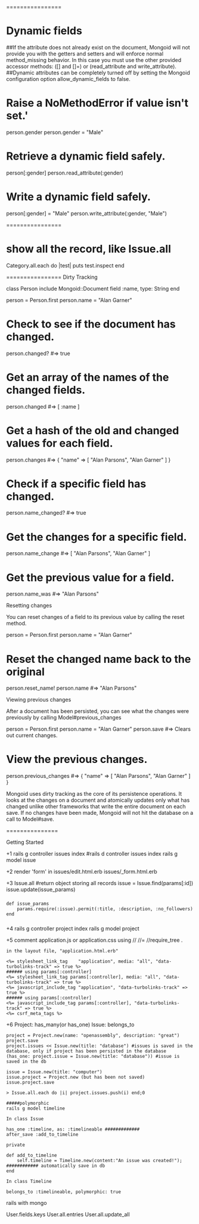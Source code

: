 ================
# Dynamic fields

##If the attribute does not already exist on the document, Mongoid will not provide you with the getters and setters and will enforce normal method_missing behavior. In this case you must use the other provided accessor methods: ([] and []=) or (read_attribute and write_attribute).
##Dynamic attributes can be completely turned off by setting the Mongoid configuration option allow_dynamic_fields to false.
# Raise a NoMethodError if value isn't set.'
person.gender
person.gender = "Male"

# Retrieve a dynamic field safely.
person[:gender]
person.read_attribute(:gender)

# Write a dynamic field safely.
person[:gender] = "Male"
person.write_attribute(:gender, "Male")

================
# show all the record, like Issue.all
Category.all.each do |test|
  puts test.inspect
end

================
Dirty Tracking

class Person
  include Mongoid::Document
  field :name, type: String
end

person = Person.first
person.name = "Alan Garner"

# Check to see if the document has changed.
person.changed? #=> true

# Get an array of the names of the changed fields.
person.changed #=> [ :name ]

# Get a hash of the old and changed values for each field.
person.changes #=> { "name" => [ "Alan Parsons", "Alan Garner" ] }

# Check if a specific field has changed.
person.name_changed? #=> true

# Get the changes for a specific field.
person.name_change #=> [ "Alan Parsons", "Alan Garner" ]

# Get the previous value for a field.
person.name_was #=> "Alan Parsons"

Resetting changes

You can reset changes of a field to its previous value by calling the reset method.

person = Person.first
person.name = "Alan Garner"

# Reset the changed name back to the original
person.reset_name!
person.name #=> "Alan Parsons"

Viewing previous changes

After a document has been persisted, you can see what the changes were previously by calling Model#previous_changes

person = Person.first
person.name = "Alan Garner"
person.save #=> Clears out current changes.

# View the previous changes.
person.previous_changes #=> { "name" => [ "Alan Parsons", "Alan Garner" ] }

Mongoid uses dirty tracking as the core of its persistence operations. It looks at the changes on a document and atomically updates only what has changed unlike other frameworks that write the entire document on each save. If no changes have been made, Mongoid will not hit the database on a call to Model#save.

===============

Getting Started

+1
    rails g controller issues index
    #rails d controller issues index
    rails g model issue

+2
    render 'form' in issues/edit.html.erb
    issues/_form.html.erb

+3
    Issue.all #return object storing all records
    issue = Issue.find(params[:id])
    issue.update(issue_params)
###
    def issue_params
        params.require(:issue).permit(:title, :description, :no_followers)
    end
### 

+4 
    rails g controller project index
    rails g model project

+5
    comment application.js or application.css using //
    //= //require_tree .

    in the layout file, "application.html.erb"

    <%= stylesheet_link_tag    "application", media: "all", "data-turbolinks-track" => true %>
    ###### using params[:controller]
    <%= stylesheet_link_tag params[:controller], media: "all", "data-turbolinks-track" => true %>
    <%= javascript_include_tag "application", "data-turbolinks-track" => true %>
    ###### using params[:controller]
    <%= javascript_include_tag params[:controller], "data-turbolinks-track" => true %>
    <%= csrf_meta_tags %>

+6
    Project: has_many(or has_one)
    Issue: belongs_to

    project = Project.new(name: "openassembly", description: "great")
    project.save
    project.issues << Issue.new(title: "database") #issues is saved in the database, only if project has been persisted in the database
    (has_one: project.issue = Issue.new(title: "database")) #issue is saved in the db

    issue = Issue.new(title: "computer")
    issue.project = Project.new (but has been not saved)
    issue.project.save

    > Issue.all.each do |i| project.issues.push(i) end;0

    #####polymorphic
    rails g model timeline

    In class Issue

    has_one :timeline, as: :timelineable #############
    after_save :add_to_timeline

    private

    def add_to_timeline
        self.timeline = Timeline.new(content:"An issue was created!"); ############ automatically save in db
    end

    In class Timeline

    belongs_to :timelineable, polymorphic: true


rails with mongo

User.fields.keys
User.all.entries
User.all.update_all
